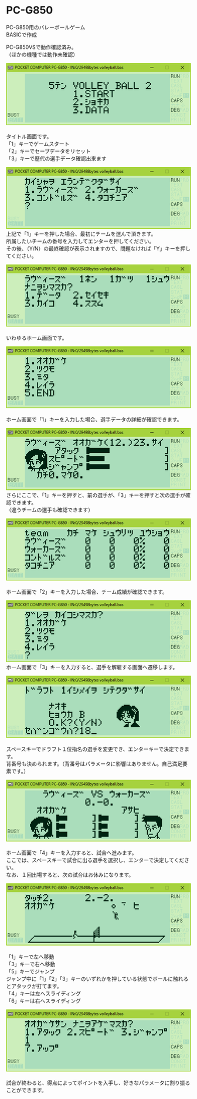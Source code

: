 # PC-G850  
PC-G850用のバレーボールゲーム  
BASICで作成  

PC-G850VSで動作確認済み。  
（ほかの機種では動作未確認）

![](https://github.com/massie0414/Volleyball_PC-G850/blob/master/img/volleyball_01.png)    
タイトル画面です。  
「1」キーでゲームスタート  
「2」キーでセーブデータをリセット  
「3」キーで歴代の選手データ確認出来ます  

![](https://github.com/massie0414/Volleyball_PC-G850/blob/master/img/volleyball_02.png )  
上記で「1」キーを押した場合、最初にチームを選んで頂きます。  
所属したいチームの番号を入力してエンターを押してください。  
その後、（Y/N）の最終確認が表示されますので、問題なければ「Y」キーを押してください。  

![](https://github.com/massie0414/Volleyball_PC-G850/blob/master/img/volleyball_03.png )    
いわゆるホーム画面です。  

![](https://github.com/massie0414/Volleyball_PC-G850/blob/master/img/volleyball_04.png )    
ホーム画面で「1」キーを入力した場合、選手データの詳細が確認できます。  

![](https://github.com/massie0414/Volleyball_PC-G850/blob/master/img/volleyball_05.png )  
さらにここで、「1」キーを押すと、前の選手が、「3」キーを押すと次の選手が確認できます。  
（違うチームの選手も確認できます）  

![](https://github.com/massie0414/Volleyball_PC-G850/blob/master/img/volleyball_06.png )    
ホーム画面で「2」キーを入力した場合、チーム成績が確認できます。  

![](https://github.com/massie0414/Volleyball_PC-G850/blob/master/img/volleyball_07.png )  
ホーム画面で「3」キーを入力すると、選手を解雇する画面へ遷移します。  

![](https://github.com/massie0414/Volleyball_PC-G850/blob/master/img/volleyball_08.png )    
スペースキーでドラフト１位指名の選手を変更でき、エンターキーで決定できます。  
背番号も決められます。（背番号はパラメータに影響はありません。自己満足要素です。）  

![](https://github.com/massie0414/Volleyball_PC-G850/blob/master/img/volleyball_09.png )    
ホーム画面で「4」キーを入力すると、試合へ進みます。  
ここでは、スペースキーで試合に出る選手を選択し、エンターで決定してください。  
なお、１回出場すると、次の試合はお休みになります。  

![](https://github.com/massie0414/Volleyball_PC-G850/blob/master/img/volleyball_10.png )    
「1」キーで左へ移動  
「3」キーで右へ移動  
「5」キーでジャンプ  
ジャンプ中に「1」「2」「3」キーのいずれかを押している状態でボールに触れるとアタックが打てます。  
「4」キーは左へスライディング  
「6」キーは右へスライディング  

![](https://github.com/massie0414/Volleyball_PC-G850/blob/master/img/volleyball_11.png )    
試合が終わると、得点によってポイントを入手し、好きなパラメータに割り振ることができます。  
